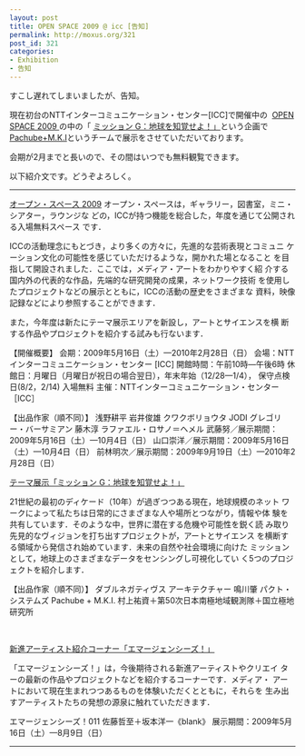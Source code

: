 ```yaml
---
layout: post
title: OPEN SPACE 2009 @ icc [告知]
permalink: http://moxus.org/321
post_id: 321
categories: 
- Exhibition
- 告知
---
```


すこし遅れてしまいましたが、告知。

現在初台のNTTインターコミュニケーション・センター[ICC]で開催中の 
[OPEN SPACE 2009 ](http://www.ntticc.or.jp/Exhibition/2009/Openspace2009/index_j.html)の中の「
[ミッション G：地球を知覚せよ！」](http://www.ntticc.or.jp/Exhibition/2009/Openspace2009/Works/theme_j.html)という企画で
[Pachube+M.K.I](http://www.ntticc.or.jp/Exhibition/2009/Openspace2009/Works/pachube_j.html)というチームで展示をさせていただいております。

会期が2月までと長いので、その間はいつでも無料観覧できます。

以下紹介文です。どうぞよろしく。

-----


[オープン・スペース 2009](http://www.ntticc.or.jp/Exhibition/2009/Openspace2009/index_j.html)
オープン・スペースは，ギャラリー，図書室，ミニ・シアター，ラウンジな
どの，ICCが持つ機能を総合した，年度を通じて公開される入場無料スペース
です．

ICCの活動理念にもとづき，より多くの方々に，先進的な芸術表現とコミュニ
ケーション文化の可能性を感じていただけるような，開かれた場となること
を目指して開設されました．ここでは，メディア・アートをわかりやすく紹
介する国内外の代表的な作品，先端的な研究開発の成果，ネットワーク技術
を使用したプロジェクトなどの展示とともに，ICCの活動の歴史をさまざまな
資料，映像記録などにより参照することができます．

また，今年度は新たにテーマ展示エリアを新設し，アートとサイエンスを横
断する作品やプロジェクトを紹介する試みも行ないます．

【開催概要】
会期：2009年5月16日（土）—2010年2月28日（日）
会場：NTTインターコミュニケーション・センター [ICC]
開館時間：午前10時—午後6時
休館日：月曜日（月曜日が祝日の場合翌日），年末年始（12/28—1/4），
保守点検日(8/2，2/14)
入場無料
主催：NTTインターコミュニケーション・センター［ICC］

【出品作家（順不同）】
浅野耕平
岩井俊雄
クワクボリョウタ
JODI
グレゴリー・バーサミアン
藤木淳
ラファエル・ロサノ＝ヘメル
武藤努／展示期間：2009年5月16日（土）—10月4日（日）
山口崇洋／展示期間：2009年5月16日（土）—10月4日（日）
前林明次／展示期間：2009年9月19日（土）—2010年2月28日（日）


[テーマ展示「ミッション G：地球を知覚せよ！」](http://www.ntticc.or.jp/Exhibition/2009/Openspace2009/Works/theme_j.html)

21世紀の最初のディケード（10年）が過ぎつつある現在，地球規模のネット
ワークによって私たちは日常的にさまざまな人や場所とつながり，情報や体
験を共有しています．そのような中，世界に潜在する危機や可能性を鋭く読
み取り先見的なヴィジョンを打ち出すプロジェクトが，アートとサイエンス
を横断する領域から発信され始めています．未来の自然や社会環境に向けた
ミッションとして，地球上のさまざまなデータをセンシングし可視化してい
く5つのプロジェクトを紹介します．

【出品作家（順不同）】
ダブルネガティヴス アーキテクチャー
鳴川肇
パクト・システムズ
Pachube + M.K.I.
村上祐資＋第50次日本南極地域観測隊＋国立極地研究所

 


[新進アーティスト紹介コーナー「エマージェンシーズ！」](http://www.ntticc.or.jp/Exhibition/2009/Openspace2009/Works/emergencies_j.html)

「エマージェンシーズ！」は，今後期待される新進アーティストやクリエイ
ターの最新の作品やプロジェクトなどを紹介するコーナーです．メディア・
アートにおいて現在生まれつつあるものを体験いただくとともに，それらを
生み出すアーティストたちの発想の源泉に触れていただきます．

エマージェンシーズ！011
佐藤哲至＋坂本洋一《blank》
展示期間：2009年5月16日（土）—8月9日（日）

-------
